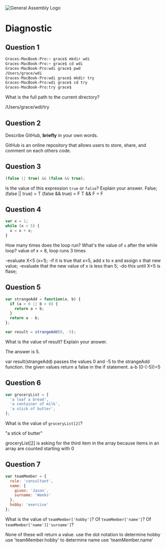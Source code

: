 ![General Assembly Logo](http://i.imgur.com/ke8USTq.png)

# Diagnostic

## Question 1

```sh
Graces-MacBook-Pro:~ grace$ mkdir wdi
Graces-MacBook-Pro:~ grace$ cd wdi
Graces-MacBook-Pro:wdi grace$ pwd
/Users/grace/wdi
Graces-MacBook-Pro:wdi grace$ mkdir try
Graces-MacBook-Pro:wdi grace$ cd try
Graces-MacBook-Pro:try grace$
```

What is the full path to the current directory?

/Users/grace/wdi/try

## Question 2

Describe GitHub, **briefly** in your own words.

GitHub is an online repository that allows users to store, share, and comment on each others code.

## Question 3

```js
(false || true) && (false && true);
```
Is the value of this expression `true` or `false`?  Explain your answer.
False;
(false || true) = T
(false && true) = F
T && F = F

## Question 4

```js
var x = 1;
while (x < 5) {
  x = x + x;
}
```

How many times does the loop run?  What's the value of `x` after the while loop?
value of x = 8, loop runs 3 times

-evaluate X<5 (x=1);
-if it is true that x<5, add x to x and assign x that new value;
-evaluate that the new value of x is less than 5;
-do this until X<5 is flase;

## Question 5

```js
var strangeAdd = function(a, b) {
  if (a > 0 || b > 0) {
    return a + b;
  }
  return a - b;
};

var result = strangeAdd(0, -5);
```
What is the value of result?  Explain your answer.

The answer is 5.

var result(strangeAdd) passes the values 0 and -5 to the strangeAdd function.
the given values return a false in the if statement.
a-b (0-(-5))=5

## Question 6

```js
var groceryList = [
  'a loaf a bread',
  'a container of milk',
  'a stick of butter',
];
```

What is the value of `groceryList[2]`?

"a stick of butter"

groceryList[2] is asking for the third item in the array because items in an array are counted starting with 0


## Question 7

```js
var teamMember = {
  role: 'consultant',
  name: {
    given: 'Jason',
    surname: 'Weeks'
  },
  hobby: 'exercise'
};
```

What is the value of `teamMember['hobby']`?  Of `teamMember['name']`?  Of
`teamMember['name']['surname']`?

None of these will return a value. use the dot notation
to determine hobby use 'teamMember.hobby'
to determine name use 'teamMember.name'
